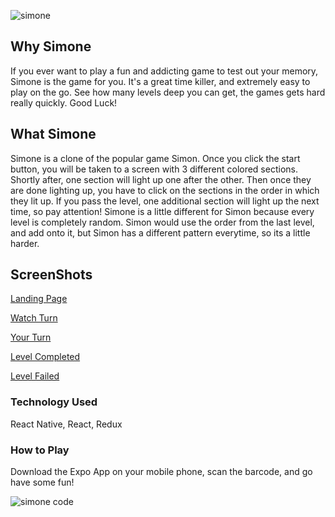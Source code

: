 ![simone](https://user-images.githubusercontent.com/25944411/29189056-26ef43ac-7de3-11e7-8ae4-bb1f14179e57.png)

## Why Simone
If you ever want to play a fun and addicting game to test out your memory, Simone is the game for you. It's a great time killer, and extremely easy to play on the go. See how many levels deep you can get, the games gets hard really quickly. Good Luck!

## What Simone
Simone is a clone of the popular game Simon. Once you click the start button, you will be taken to a screen with 3 different colored sections. Shortly after, one section will light up one after the other. Then once they are done lighting up, you have to click on the sections in the order in which they lit up. If you pass the level, one additional section will light up the next time, so pay attention! Simone is a little different for Simon because every level is completely random. Simon would use the order from the last level, and add onto it, but Simon has a different pattern everytime, so its a little harder.

## ScreenShots
[Landing Page](https://gyazo.com/ad494729c063ce83eaa7c96e63114e67)

[Watch Turn](https://gyazo.com/2844d04f276d6a581b018a7172b461b7)

[Your Turn](https://gyazo.com/1d802d330a1979c6920393fa5451e44f)

[Level Completed](https://gyazo.com/94b862cf745c524b42864b3466387376)

[Level Failed](https://gyazo.com/992d76681b03cefd2d3637dc0796bbe0)

### Technology Used
React Native, React, Redux


### How to Play

Download the Expo App on your mobile phone, scan the barcode, and go have some fun!

![simone code](https://user-images.githubusercontent.com/25944411/29190462-3fdaade8-7de8-11e7-9d5c-c5233960ae3f.png)


